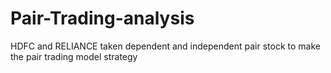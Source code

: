 # Pair-Trading-analysis
HDFC  and RELIANCE taken dependent and independent pair stock to make the pair trading model strategy 
